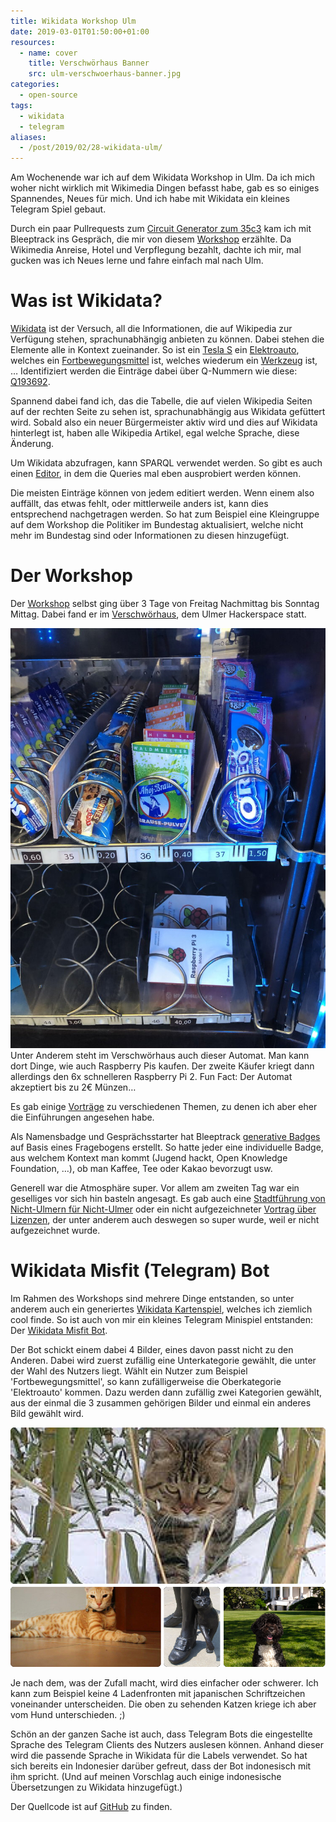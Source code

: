 ```yaml
---
title: Wikidata Workshop Ulm
date: 2019-03-01T01:50:00+01:00
resources:
  - name: cover
    title: Verschwörhaus Banner
    src: ulm-verschwoerhaus-banner.jpg
categories:
  - open-source
tags:
  - wikidata
  - telegram
aliases:
  - /post/2019/02/28-wikidata-ulm/
---
```


Am Wochenende war ich auf dem Wikidata Workshop in Ulm.
Da ich mich woher nicht wirklich mit Wikimedia Dingen befasst habe, gab es so einiges Spannendes, Neues für mich.
Und ich habe mit Wikidata ein kleines Telegram Spiel gebaut.

<!--more-->

Durch ein paar Pullrequests zum [Circuit Generator zum 35c3](https://github.com/bleeptrack/35c3-circuit-generator) kam ich mit Bleeptrack ins Gespräch, die mir von diesem [Workshop](https://de.wikipedia.org/wiki/Wikipedia:Wikidata-Workshop-Ulm-2019) erzählte.
Da Wikimedia Anreise, Hotel und Verpflegung bezahlt, dachte ich mir, mal gucken was ich Neues lerne und fahre einfach mal nach Ulm.

# Was ist Wikidata?

[Wikidata](https://www.wikidata.org) ist der Versuch, all die Informationen, die auf Wikipedia zur Verfügung stehen, sprachunabhängig anbieten zu können.
Dabei stehen die Elemente alle in Kontext zueinander.
So ist ein [Tesla S](https://www.wikidata.org/wiki/Q1463050) ein [Elektroauto](https://www.wikidata.org/wiki/Q193692), welches ein [Fortbewegungsmittel](https://www.wikidata.org/wiki/Q42889) ist, welches wiederum ein [Werkzeug](https://www.wikidata.org/wiki/Q39546) ist, …
Identifiziert werden die Einträge dabei über Q-Nummern wie diese: [Q193692](https://www.wikidata.org/wiki/Q193692).

Spannend dabei fand ich, das die Tabelle, die auf vielen Wikipedia Seiten auf der rechten Seite zu sehen ist, sprachunabhängig aus Wikidata gefüttert wird.
Sobald also ein neuer Bürgermeister aktiv wird und dies auf Wikidata hinterlegt ist, haben alle Wikipedia Artikel, egal welche Sprache, diese Änderung.

Um Wikidata abzufragen, kann SPARQL verwendet werden.
So gibt es auch einen [Editor](https://query.wikidata.org/#SELECT%20%3Fitem%20%3FitemLabel%20WHERE%20%7B%0A%20%20%7B%20%3Fitem%20wdt%3AP31%20wd%3AQ193692.%20%7D%0A%20%20UNION%0A%20%20%7B%20%3Fitem%20wdt%3AP279%20wd%3AQ193692.%20%7D%0A%20%20SERVICE%20wikibase%3Alabel%20%7B%20bd%3AserviceParam%20wikibase%3Alanguage%20%22%5BAUTO_LANGUAGE%5D%2Cen%22.%20%7D%0A%7D), in dem die Queries mal eben ausprobiert werden können.

Die meisten Einträge können von jedem editiert werden.
Wenn einem also auffällt, das etwas fehlt, oder mittlerweile anders ist, kann dies entsprechend nachgetragen werden.
So hat zum Beispiel eine Kleingruppe auf dem Workshop die Politiker im Bundestag aktualisiert, welche nicht mehr im Bundestag sind oder Informationen zu diesen hinzugefügt.

# Der Workshop

Der [Workshop](https://de.wikipedia.org/wiki/Wikipedia:Wikidata-Workshop-Ulm-2019) selbst ging über 3 Tage von Freitag Nachmittag bis Sonntag Mittag.
Dabei fand er im [Verschwörhaus](https://www.wikidata.org/wiki/Q27945856), dem Ulmer Hackerspace statt.

![Automat im Verschwörhaus](ulm-verschwoerhaus-automat.jpg)
Unter Anderem steht im Verschwörhaus auch dieser Automat.
Man kann dort Dinge, wie auch Raspberry Pis kaufen.
Der zweite Käufer kriegt dann allerdings den 6x schnelleren Raspberry Pi 2.
Fun Fact: Der Automat akzeptiert bis zu 2€ Münzen…

Es gab einige [Vorträge](https://www.youtube.com/playlist?list=PLRJOWz6dYKtEFA6hSHliGyRXWdbgs2cGO) zu verschiedenen Themen, zu denen ich aber eher die Einführungen angesehen habe.

Als Namensbadge und Gesprächsstarter hat Bleeptrack [generative Badges](https://chaos.social/@bleeptrack/101637293852959794) auf Basis eines Fragebogens erstellt.
So hatte jeder eine individuelle Badge, aus welchem Kontext man kommt (Jugend hackt, Open Knowledge Foundation, …), ob man Kaffee, Tee oder Kakao bevorzugt usw.

Generell war die Atmosphäre super.
Vor allem am zweiten Tag war ein geselliges vor sich hin basteln angesagt.
Es gab auch eine [Stadtführung von Nicht-Ulmern für Nicht-Ulmer](https://chaos.social/@fluxx/101641534158378281) oder ein nicht aufgezeichneter [Vortrag über Lizenzen](https://chaos.social/@fluxx/101647583230179999), der unter anderem auch deswegen so super wurde, weil er nicht aufgezeichnet wurde.

# Wikidata Misfit (Telegram) Bot

Im Rahmen des Workshops sind mehrere Dinge entstanden, so unter anderem auch ein generiertes [Wikidata Kartenspiel](https://cardgame.morr.cc/), welches ich ziemlich cool finde.
So ist auch von mir ein kleines Telegram Minispiel entstanden: Der [Wikidata Misfit Bot](https://t.me/WikidataMisfitBot).

Der Bot schickt einem dabei 4 Bilder, eines davon passt nicht zu den Anderen.
Dabei wird zuerst zufällig eine Unterkategorie gewählt, die unter der Wahl des Nutzers liegt.
Wählt ein Nutzer zum Beispiel 'Fortbewegungsmittel', so kann zufälligerweise die Oberkategorie 'Elektroauto' kommen.
Dazu werden dann zufällig zwei Kategorien gewählt, aus der einmal die 3 zusammen gehörigen Bilder und einmal ein anderes Bild gewählt wird.

![Beispiel Misfit Bot](misfit-example.png)

Je nach dem, was der Zufall macht, wird dies einfacher oder schwerer.
Ich kann zum Beispiel keine 4 Ladenfronten mit japanischen Schriftzeichen voneinander unterscheiden.
Die oben zu sehenden Katzen kriege ich aber vom Hund unterschieden. ;)

Schön an der ganzen Sache ist auch, dass Telegram Bots die eingestellte Sprache des Telegram Clients des Nutzers auslesen können.
Anhand dieser wird die passende Sprache in Wikidata für die Labels verwendet.
So hat sich bereits ein Indonesier darüber gefreut, dass der Bot indonesisch mit ihm spricht.
(Und auf meinen Vorschlag auch einige indonesische Übersetzungen zu Wikidata hinzugefügt.)

Der Quellcode ist auf [GitHub](https://github.com/EdJoPaTo/wikidata-misfit-bot) zu finden.
